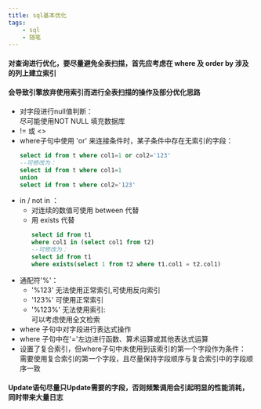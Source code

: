 ```yaml
---
title: sql基本优化
tags:
    - sql
    - 随笔
---
```


#### 对查询进行优化，要尽量避免全表扫描，首先应考虑在 where 及 order by 涉及的列上建立索引
    
#### 会导致引擎放弃使用索引而进行全表扫描的操作及部分优化思路

* 对字段进行null值判断：  
    尽可能使用NOT NULL 填充数据库  
* != 或 <>  
* where子句中使用 'or' 来连接条件时，某子条件中存在无索引的字段：
    ```sql
    select id from t where col1=1 or col2='123'
    --可修改为：
    select id from t where col1=1
    union
    select id from t where col2='123'
    ```
* in / not in ：  
    * 对连续的数值可使用 between 代替
    * 用 exists 代替
        ```sql
        select id from t1 
        where col1 in (select col1 from t2)
        --可修改为：
        select id from t1
        where exists(select 1 from t2 where t1.col1 = t2.col1)
        ```
* 通配符'%'：  
    * '%123' 无法使用正常索引,可使用反向索引
    * '123%' 可使用正常索引
    * '%123%' 无法使用索引:  
        可以考虑使用全文检索
* where 子句中对字段进行表达式操作
* where 子句中在'='左边进行函数、算术运算或其他表达式运算
* 设置了复合索引，但where子句中未使用到该索引的第一个字段作为条件：  
    需要使用复合索引的第一个字段，且尽量保持字段顺序与复合索引中的字段顺序一致  

#### Update语句尽量只Update需要的字段，否则频繁调用会引起明显的性能消耗，同时带来大量日志

